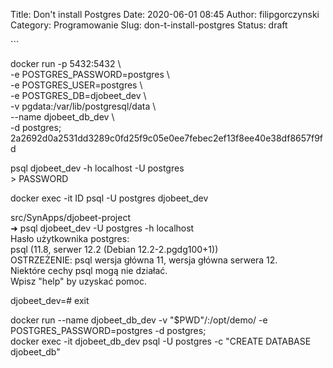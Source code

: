 Title: Don't install Postgres
Date: 2020-06-01 08:45
Author: filipgorczynski
Category: Programowanie
Slug: don-t-install-postgres
Status: draft

<!-- wp:paragraph -->```  
docker run -p 5432:5432 \\  
-e POSTGRES\_PASSWORD=postgres \\  
-e POSTGRES\_USER=postgres \\  
-e POSTGRES\_DB=djobeet\_dev \\  
-v pgdata:/var/lib/postgresql/data \\  
--name djobeet\_db\_dev \\  
-d postgres;  
2a2692d0a2531dd3289c0fd25f9c05e0ee7febec2ef13f8ee40e38df8657f9fd

psql djobeet\_dev -h localhost -U postgres  
\> PASSWORD

docker exec -it ID psql -U postgres djobeet\_dev

src/SynApps/djobeet-project  
➜ psql djobeet\_dev -U postgres -h localhost  
Hasło użytkownika postgres:  
psql (11.8, serwer 12.2 (Debian 12.2-2.pgdg100+1))  
OSTRZEŻENIE: psql wersja główna 11, wersja główna serwera 12.  
Niektóre cechy psql mogą nie działać.  
Wpisz "help" by uzyskać pomoc.

djobeet\_dev=\# exit

docker run --name djobeet\_db\_dev -v "\$PWD"/:/opt/demo/ -e POSTGRES\_PASSWORD=postgres -d postgres;  
docker exec -it djobeet\_db\_dev psql -U postgres -c "CREATE DATABASE djobeet\_db"  
```<!-- /wp:paragraph -->
